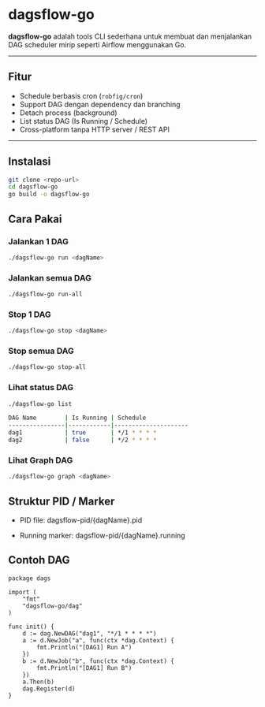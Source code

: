 # dagsflow-go

**dagsflow-go** adalah tools CLI sederhana untuk membuat dan menjalankan DAG scheduler mirip seperti Airflow menggunakan Go.

---

## Fitur
- Schedule berbasis cron (`robfig/cron`)
- Support DAG dengan dependency dan branching
- Detach process (background)
- List status DAG (Is Running / Schedule)
- Cross-platform tanpa HTTP server / REST API

---

## Instalasi

```bash
git clone <repo-url>
cd dagsflow-go
go build -o dagsflow-go
```

## Cara Pakai

### Jalankan 1 DAG

```bash
./dagsflow-go run <dagName>
```

### Jalankan semua DAG

```bash
./dagsflow-go run-all
```

### Stop 1 DAG

```bash
./dagsflow-go stop <dagName>
```

### Stop semua DAG

```bash
./dagsflow-go stop-all
```

### Lihat status DAG

```bash
./dagsflow-go list
```

```bash
DAG Name        | Is Running | Schedule
----------------|------------|---------------------
dag1            | true       | */1 * * * *
dag2            | false      | */2 * * * *
```

### Lihat Graph DAG

```bash
./dagsflow-go graph <dagName>
```

## Struktur PID / Marker

- PID file: dagsflow-pid/{dagName}.pid

- Running marker: dagsflow-pid/{dagName}.running

## Contoh DAG

```golang
package dags

import (
	"fmt"
	"dagsflow-go/dag"
)

func init() {
	d := dag.NewDAG("dag1", "*/1 * * * *")
	a := d.NewJob("a", func(ctx *dag.Context) {
		fmt.Println("[DAG1] Run A")
	})
	b := d.NewJob("b", func(ctx *dag.Context) {
		fmt.Println("[DAG1] Run B")
	})
	a.Then(b)
	dag.Register(d)
}
```
